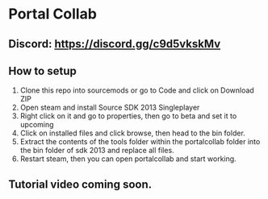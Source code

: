 # Portal Collab

## Discord: https://discord.gg/c9d5vkskMv

## How to setup
1. Clone this repo into sourcemods or go to Code and click on Download ZIP
2. Open steam and install Source SDK 2013 Singleplayer
3. Right click on it and go to properties, then go to beta and set it to upcoming
4. Click on installed files and click browse, then head to the bin folder.
5. Extract the contents of the tools folder within the portalcollab folder into the bin folder of sdk 2013 and replace all files.
6. Restart steam, then you can open portalcollab and start working.

## Tutorial video coming soon.